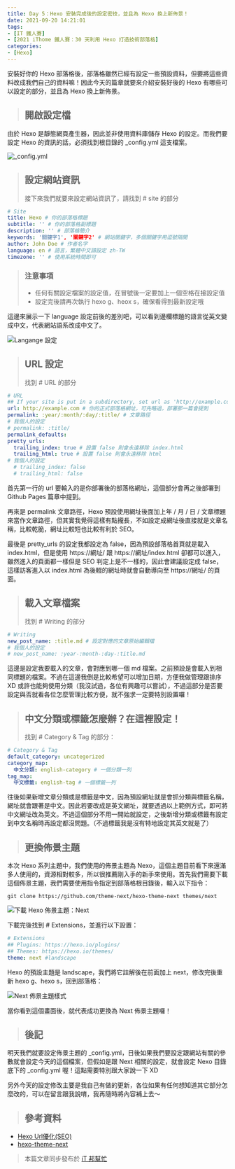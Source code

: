 ```yaml
---
title: Day 5：Hexo 安裝完成後的設定密技，並且為 Hexo 換上新佈景！
date: 2021-09-20 14:21:01
tags:
- [IT 鐵人賽]
- [2021 iThome 鐵人賽：30 天利用 Hexo 打造技術部落格]
categories:
- [Hexo]
---
```


安裝好你的 Hexo 部落格後，部落格雖然已經有設定一些預設資料，但要將這些資料改成我們自己的資料嘛！因此今天的篇章就要來介紹安裝好後的 Hexo 有哪些可以設定的部分，並且為 Hexo 換上新佈景。

<!-- more -->

> ## 開啟設定檔

由於 Hexo 是靜態網頁產生器，因此並非使用資料庫儲存 Hexo 的設定。而我們要設定 Hexo 的資訊的話，必須找到根目錄的 _config.yml 這支檔案。

![_config.yml](https://img.guiblogs.com/hexo30-5/open-config.jpg)

> ## 設定網站資訊
>
> 接下來我們就要來設定網站資訊了，請找到 # site 的部分

```yml
# Site
title: Hexo # 你的部落格標題
subtitle: '' # 你的部落格副標題
description: '' # 部落格簡介
keywords: '關鍵字1', '關鍵字2' # 網站關鍵字，多個關鍵字用逗號隔開
author: John Doe # 作者名字
language: en # 語言，繁體中文請設定 zh-TW
timezone: '' # 使用系統時間即可
```

> ### 注意事項
> * 任何有關設定檔案的設定值，在冒號後一定要加上一個空格在接設定值
> * 設定完後請再次執行 hexo g、heox s，確保看得到最新設定哦

這邊來展示一下 language 設定前後的差別吧，可以看到邊欄標題的語言從英文變成中文，代表網站語系改成中文了。

![Langange 設定](https://img.guiblogs.com/hexo30-5/change-langange.jpg)

> ## URL 設定
> 找到 # URL 的部分

``` yml
# URL
## If your site is put in a subdirectory, set url as 'http://example.com/child' and root as '/child/'
url: http://example.com # 你的正式部落格網址，可先略過，部署那一篇會提到
permalink: :year/:month/:day/:title/ # 文章路徑
# 我個人的設定
# permalink: :title/
permalink_defaults:
pretty_urls:
  trailing_index: true # 設置 false 則會永遠移除 index.html
  trailing_html: true # 設置 false 則會永遠移除 html
# 我個人的設定
  # trailing_index: false
  # trailing_html: false
```

首先第一行的 url 要輸入的是你部署後的部落格網址，這個部分會再之後部署到 Github Pages 篇章中提到。

再來是 permalink 文章路徑，Hexo 預設使用網址後面加上年 / 月 / 日 / 文章標題來當作文章路徑，但其實我覺得這樣有點攏長，不如設定成網址後直接就是文章名稱，比較乾脆，網址比較短也比較有利於 SEO。

最後是 pretty_urls 的設定我都設定為 false，因為預設部落格首頁就是載入 index.html，但是使用 https://網址/ 跟 https://網址/index.html 卻都可以進入，雖然進入的頁面都一樣但是 SEO 判定上是不一樣的，因此會建議設定成 false，這樣訪客進入以 index.html 為後輟的網址時就會自動導向至 https://網址/ 的頁面。

> ## 載入文章檔案
>
> 找到 # Writing 的部分

``` yml
# Writing
new_post_name: :title.md # 設定對應的文章原始編輯檔
# 我個人的設定
# new_post_name: :year-:month-:day-:title.md
```

這邊是設定我要載入的文章，會對應到哪一個 md 檔案。之前預設是會載入到相同標題的檔案。不過在這邊我倒是比較希望可以增加日期，方便我做管理跟排序 XD 或許也能夠使用分類（我沒試過，各位有興趣可以嘗試），不過這部分是否要設定與否就看各位怎麼管理比較方便，就不強求一定要特別設置囉！

> ## 中文分類或標籤怎麼辦？在這裡設定！
> 找到 \# Category & Tag 的部分：

``` yml
# Category & Tag
default_category: uncategorized
category_map:
  中文分類: english-category # 一個分類一列
tag_map:
  中文標籤: english-tag # 一個標籤一列
```

往後如果新增文章分類或是標籤是中文，因為預設網址就是會抓分類與標籤名稱，網址就會跟著是中文。因此若要改成是英文網址，就要透過以上範例方式，即可將中文網址改為英文。不過這個部分不用一開始就設定，之後新增分類或標籤有設定到中文名稱時再設定都沒問題。（不過標籤我是沒有特地設定其英文就是了）

> ## 更換佈景主題

本次 Hexo 系列主題中，我們使用的佈景主題為 Nexo，這個主題目前看下來還滿多人使用的，資源相對較多，所以很推薦剛入手的新手來使用。首先我們需要下載這個佈景主題，我們需要使用指令指定到部落格根目錄後，輸入以下指令：

``` git
git clone https://github.com/theme-next/hexo-theme-next themes/next
```

![下載 Hexo 佈景主題：Next](https://img.guiblogs.com/hexo30-5/download-next.jpg)

下載完後找到 # Extensions，並進行以下設置：

``` yml
# Extensions
## Plugins: https://hexo.io/plugins/
## Themes: https://hexo.io/themes/
theme: next #landscape
```

Hexo 的預設主題是 landscape，我們將它註解後在前面加上 next，修改完後重新 hexo g、hexo s，回到部落格：

![Next 佈景主題樣式](https://img.guiblogs.com/hexo30-5/demo-next.jpg)

當你看到這個畫面後，就代表成功更換為 Next 佈景主題囉！

> ## 後記

明天我們就要設定佈景主題的 _config.yml，日後如果我們要設定跟網站有關的參數就會設定今天的這個檔案，但假如是跟 Next 相關的設定，就會設定 Nexo 目錄底下的 _config.yml 喔！這點需要特別跟大家說一下 XD

另外今天的設定修改主要是我自己有做的更新，各位如果有任何想知道其它部分怎麼改的，可以在留言跟我說唷，我再隨時將內容補上去～

> ## 參考資料

* [Hexo Url優化(SEO)](https://hsiangfeng.github.io/hexo/20190517/2562079032/)
* [hexo-theme-next](https://github.com/theme-next/hexo-theme-next)

> 本篇文章同步發布於 [iT 邦幫忙](https://ithelp.ithome.com.tw/articles/10268369)